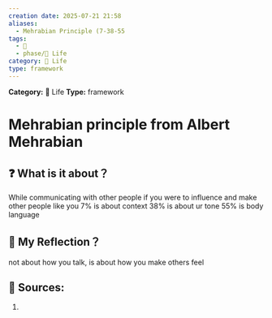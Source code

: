 ```yaml
---
creation date: 2025-07-21 21:58
aliases:
  - Mehrabian Principle (7-38-55
tags:
  - 💬
  - phase/📜 Life
category: 📜 Life
type: framework
---
```

**Category:** 📜 Life
**Type:** framework
# Mehrabian principle from Albert Mehrabian

## ❓ What is it about？
While communicating with other people
if you were to influence and make other people like you
7% is about context
38% is about ur tone
55% is body language 

## 💭 My Reflection？
not about how you talk, is about how you make others feel

## 📖 Sources:
1. 
